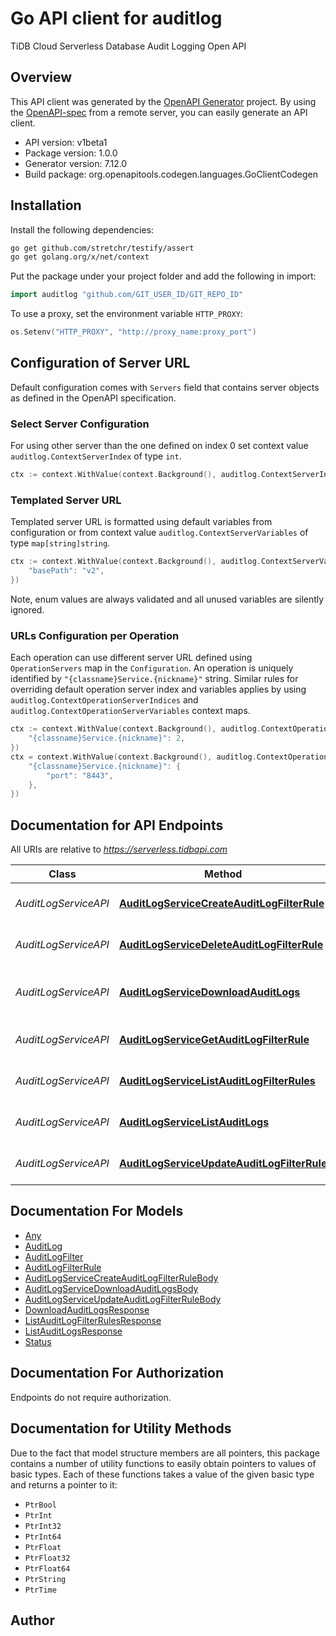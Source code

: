 # Go API client for auditlog

TiDB Cloud Serverless Database Audit Logging Open API

## Overview
This API client was generated by the [OpenAPI Generator](https://openapi-generator.tech) project.  By using the [OpenAPI-spec](https://www.openapis.org/) from a remote server, you can easily generate an API client.

- API version: v1beta1
- Package version: 1.0.0
- Generator version: 7.12.0
- Build package: org.openapitools.codegen.languages.GoClientCodegen

## Installation

Install the following dependencies:

```sh
go get github.com/stretchr/testify/assert
go get golang.org/x/net/context
```

Put the package under your project folder and add the following in import:

```go
import auditlog "github.com/GIT_USER_ID/GIT_REPO_ID"
```

To use a proxy, set the environment variable `HTTP_PROXY`:

```go
os.Setenv("HTTP_PROXY", "http://proxy_name:proxy_port")
```

## Configuration of Server URL

Default configuration comes with `Servers` field that contains server objects as defined in the OpenAPI specification.

### Select Server Configuration

For using other server than the one defined on index 0 set context value `auditlog.ContextServerIndex` of type `int`.

```go
ctx := context.WithValue(context.Background(), auditlog.ContextServerIndex, 1)
```

### Templated Server URL

Templated server URL is formatted using default variables from configuration or from context value `auditlog.ContextServerVariables` of type `map[string]string`.

```go
ctx := context.WithValue(context.Background(), auditlog.ContextServerVariables, map[string]string{
	"basePath": "v2",
})
```

Note, enum values are always validated and all unused variables are silently ignored.

### URLs Configuration per Operation

Each operation can use different server URL defined using `OperationServers` map in the `Configuration`.
An operation is uniquely identified by `"{classname}Service.{nickname}"` string.
Similar rules for overriding default operation server index and variables applies by using `auditlog.ContextOperationServerIndices` and `auditlog.ContextOperationServerVariables` context maps.

```go
ctx := context.WithValue(context.Background(), auditlog.ContextOperationServerIndices, map[string]int{
	"{classname}Service.{nickname}": 2,
})
ctx = context.WithValue(context.Background(), auditlog.ContextOperationServerVariables, map[string]map[string]string{
	"{classname}Service.{nickname}": {
		"port": "8443",
	},
})
```

## Documentation for API Endpoints

All URIs are relative to *https://serverless.tidbapi.com*

Class | Method | HTTP request | Description
------------ | ------------- | ------------- | -------------
*AuditLogServiceAPI* | [**AuditLogServiceCreateAuditLogFilterRule**](docs/AuditLogServiceAPI.md#auditlogservicecreateauditlogfilterrule) | **Post** /v1beta1/clusters/{clusterId}/auditlogs/filterRules | Create audit log filter rule.
*AuditLogServiceAPI* | [**AuditLogServiceDeleteAuditLogFilterRule**](docs/AuditLogServiceAPI.md#auditlogservicedeleteauditlogfilterrule) | **Delete** /v1beta1/clusters/{clusterId}/auditlogs/filterRules/{name} | Delete audit log filter rule.
*AuditLogServiceAPI* | [**AuditLogServiceDownloadAuditLogs**](docs/AuditLogServiceAPI.md#auditlogservicedownloadauditlogs) | **Post** /v1beta1/clusters/{clusterId}/auditlogs:download | Generate audit logs download url
*AuditLogServiceAPI* | [**AuditLogServiceGetAuditLogFilterRule**](docs/AuditLogServiceAPI.md#auditlogservicegetauditlogfilterrule) | **Get** /v1beta1/clusters/{clusterId}/auditlogs/filterRules/{name} | Get audit log filter rule.
*AuditLogServiceAPI* | [**AuditLogServiceListAuditLogFilterRules**](docs/AuditLogServiceAPI.md#auditlogservicelistauditlogfilterrules) | **Get** /v1beta1/clusters/{clusterId}/auditlogs/filterRules | List audit log filter rules.
*AuditLogServiceAPI* | [**AuditLogServiceListAuditLogs**](docs/AuditLogServiceAPI.md#auditlogservicelistauditlogs) | **Get** /v1beta1/clusters/{clusterId}/auditlogs | List database audit logs.
*AuditLogServiceAPI* | [**AuditLogServiceUpdateAuditLogFilterRule**](docs/AuditLogServiceAPI.md#auditlogserviceupdateauditlogfilterrule) | **Patch** /v1beta1/clusters/{clusterId}/auditlogs/filterRules/{name} | Update audit log filter rule.


## Documentation For Models

 - [Any](docs/Any.md)
 - [AuditLog](docs/AuditLog.md)
 - [AuditLogFilter](docs/AuditLogFilter.md)
 - [AuditLogFilterRule](docs/AuditLogFilterRule.md)
 - [AuditLogServiceCreateAuditLogFilterRuleBody](docs/AuditLogServiceCreateAuditLogFilterRuleBody.md)
 - [AuditLogServiceDownloadAuditLogsBody](docs/AuditLogServiceDownloadAuditLogsBody.md)
 - [AuditLogServiceUpdateAuditLogFilterRuleBody](docs/AuditLogServiceUpdateAuditLogFilterRuleBody.md)
 - [DownloadAuditLogsResponse](docs/DownloadAuditLogsResponse.md)
 - [ListAuditLogFilterRulesResponse](docs/ListAuditLogFilterRulesResponse.md)
 - [ListAuditLogsResponse](docs/ListAuditLogsResponse.md)
 - [Status](docs/Status.md)


## Documentation For Authorization

Endpoints do not require authorization.


## Documentation for Utility Methods

Due to the fact that model structure members are all pointers, this package contains
a number of utility functions to easily obtain pointers to values of basic types.
Each of these functions takes a value of the given basic type and returns a pointer to it:

* `PtrBool`
* `PtrInt`
* `PtrInt32`
* `PtrInt64`
* `PtrFloat`
* `PtrFloat32`
* `PtrFloat64`
* `PtrString`
* `PtrTime`

## Author



